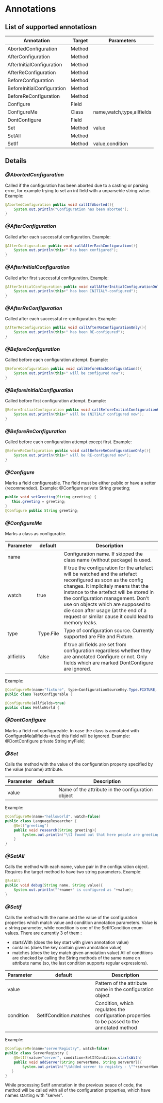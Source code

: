 # Annotations

## List of supported annotatiosn

| Annotation | Target |  Parameters |
| ------------- | ------------- | ----- |
| AbortedConfiguration | Method|  | 
| AfterConfiguration | Method | 
| AfterInitialConfiguration | Method  |
| AfterReConfiguration | Method  |
| BeforeConfiguration | Method  |
| BeforeInitialConfiguration | Method  |
| BeforeReConfiguration | Method |
| Configure | Field |
| ConfigureMe | Class| name,watch,type,allfields |
| DontConfigure | Field |
| Set | Method| value| 
| SetAll| Method  |
| SetIf| Method| value,condition  |

## Details
### *@AbortedConfiguration*
Called if the configuration has been aborted due to a casting or parsing error, for example trying to set an int field with a unparseble string value.
Example:
```java
@AbortedConfiguration public void callIfAborted(){
    System.out.println("Configuration has been aborted");
}
```

### *@AfterConfiguration*
Called after each successful configuration.
Example:
```java
@AfterConfiguration public void callAfterEachConfiguration(){
    System.out.println(this+" has been configured");
}
```


### *@AfterInitialConfiguration*
Called after first successful configuration.
Example:
```java
@AfterInitialConfiguration public void callAfterInitialConfigurationOnly(){
    System.out.println(this+" has been INITIALY-configured");
}
```


### *@AfterReConfiguration*
Called after each successful re-configuration.
Example:
```java
@AfterReConfiguration public void callAfterReConfigurationOnly(){
    System.out.println(this+" has been RE-configured");
}
```


### *@BeforeConfiguration*
Called before each configuration attempt.
Example:
```java
@BeforeConfiguration public void callBeforeEachConfiguration(){
    System.out.println(this+" will be configured now");
}
```


### *@BeforeInitialConfiguration*
Called before first configuration attempt.
Example:
```java
@BeforeInitialConfiguration public void callBeforeInitialConfigurationOnly(){
    System.out.println(this+" will be INITIALY configured now");
}
```

### *@BeforeReConfiguration*
Called before each configuration attempt except first.
Example:
```java
@BeforeReConfiguration public void callBeforeReConfigurationOnly(){
    System.out.println(this+" will be RE-configured now");
}
```

### *@Configure*
Marks a field configureable. The field must be either public or have a setter (recommended).
Example:
@Configure private String greeting;
 ```java
public void setGreeting(String greeting) {
    this.greeting = greeting;
}
@Configure public String greeting;
```

### *@ConfigureMe*
Marks a class as configurable.

| Parameter | default | Description |
| - | - | - |
| name |  | Configuration name. If skipped the class name (without package) is used.|
| watch |true | If true the configuration for the artefact will be watched and the artefact reconfigured as soon as the config changes. It implicitely means that the instance to the artefact will be stored in the configuration management. Don't use on objects which are supposed to die soon after usage (at the end of a request or similar cause it could lead to memory leaks. |
| type | Type.File |  Type of configuration source. Currently supported are File and Fixture. |
| allfields | false | If true all fields are set from configuration regardless whether they are annotated Configure or not. Only fields which are marked DontConfigure are ignored. |

Example:
```java
@ConfigureMe(name="fixture", type=ConfigurationSourceKey.Type.FIXTURE, watch=false)
public class TestConfigurable {
```
```java
@ConfigureMe(allfields=true)
public class HelloWorld {
```


### *@DontConfigure*
Marks a field not configureable. In case the class is annotated with ConfigureMe(allfields=true) this field will be ignored.
Example:
@DontConfigure private String myField;


### *@Set*
Calls the method with the value of the configuration property specified by the value (noname) attribute. 

| Parameter | default | Description |
| - | - | - |
|value| |Name of the attribute in the configuration object|

Example:
```java
@ConfigureMe(name="helloworld", watch=false)
public class LanguageResearcher {
    @Set("greeting")
    public void research(String greeting){
        System.out.println("\tI found out that here people are greeting with \""+greeting+"\"");
    }
}
```


### *@SetAll*
Calls the method with each name, value pair in the configuration object. Requires the target method to have two string parameters.
Example:
```java
@SetAll
public void debug(String name, String value){
    System.out.println(""+name+" is configured as "+value);
}
```


### *@SetIf*
Calls the method with the name and the value of the configuration properties which match value and condition annotation parameters. Value is a string parameter, while condition is one of the SetIfCondition enum values. There are currently 3 of them :
* startsWith (does the key start with given annotation value)
* contains (does the key contain given annotation value)
* matches (does the key match given annotation value)
All of conditions are checked by calling the String methods of the same name on attribute name (so, the last condition supports regular expressions). 

| Parameter | default | Description |
| - | - | - |
| value |   | Pattern of the attribute name in the configuration object|
| condition | SetIfCondition.matches | Condition, which regulates the configuration properties to be passed to the annotated method|

Example:
```java
@ConfigureMe(name="serverRegistry", watch=false)
public class ServerRegistry {
    @SetIf(value="server", condition=SetIfCondition.startsWith)
    public void addServer(String serverName, String serverUrl){
        System.out.println("\tAdded server to registry - \""+serverName +" : "+serverUrl+"\"");
   }
}
```
While processing SetIf annotation in the previous peace of code, the method will be called with all of the configuration properties, which have names starting with "server". 
